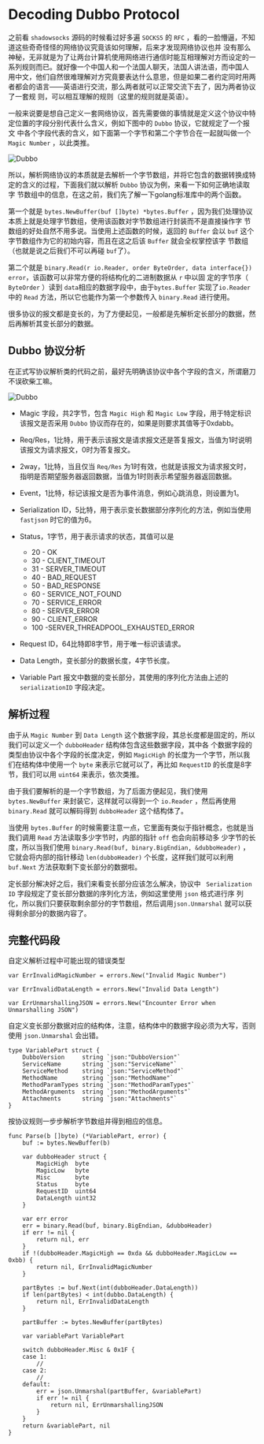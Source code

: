 # Decoding Dubbo Protocol
  
  之前看 `shadowsocks` 源码的时候看过好多遍 `SOCKS5` 的 `RFC` ，看的一脸懵逼，不知道这些奇奇怪怪的网络协议究竟该如何理解，后来才发现网络协议也并
没有那么神秘，无非就是为了让两台计算机使用网络进行通信时能互相理解对方而设定的一系列规则而已。就好像一个中国人和一个法国人聊天，法国人讲法语，而中国人
用中文，他们自然很难理解对方究竟要表达什么意思，但是如果二者约定同时用两者都会的语言——英语进行交流，那么两者就可以正常交流下去了，因为两者协议了一套规
则，可以相互理解的规则（这里的规则就是英语）。

  一般来说要是想自己定义一套网络协议，首先需要做的事情就是定义这个协议中特定位置的字段分别代表什么含义，例如下图中的 `Dubbo` 协议，它就规定了一个报文
中各个字段代表的含义，如下面第一个字节和第二个字节合在一起就叫做一个 `Magic Number` ，以此类推。

![Dubbo](https://code.aliyun.com/middlewarerace2018/docs/raw/master/assets/dubbo-protocol.png)

  所以，解析网络协议的本质就是去解析一个字节数组，并将它包含的数据转换成特定的含义的过程，下面我们就以解析 `Dubbo` 协议为例，来看一下如何正确地读取字
节数组中的信息，在这之前，我们先了解一下golang标准库中的两个函数。

  第一个就是 `bytes.NewBuffer(buf []byte) *bytes.Buffer` ，因为我们处理协议本质上就是处理字节数组，使用该函数对字节数组进行封装而不是直接操作字
节数组的好处自然不用多说。当使用上述函数的时候，返回的 `Buffer` 会以 `buf` 这个字节数组作为它的初始内容，而且在这之后该 `Buffer` 就会全权掌控该字
节数组（也就是说之后我们不可以再碰 `buf`了）。

  第二个就是 `binary.Read(r io.Reader, order ByteOrder, data interface{}) error`，该函数可以非常方便的将结构化的二进制数据从 `r` 中以固
定的字节序（ `ByteOrder` ）读到 `data`相应的数据字段中，由于`bytes.Buffer` 实现了`io.Reader` 中的 `Read` 方法，所以它也能作为第一个参数传入
`binary.Read` 进行使用。

  很多协议的报文都是变长的，为了方便起见，一般都是先解析定长部分的数据，然后再解析其变长部分的数据。

## Dubbo 协议分析

  在正式写协议解析类的代码之前，最好先明确该协议中各个字段的含义，所谓磨刀不误砍柴工嘛。
  
![Dubbo](https://code.aliyun.com/middlewarerace2018/docs/raw/master/assets/dubbo-protocol.png)

* Magic 字段，共2字节，包含 `Magic High` 和 `Magic Low` 字段，用于特定标识该报文是否采用 `Dubbo` 协议而存在的，如果是则要求其值等于0xdabb。
* Req/Res，1比特，用于表示该报文是请求报文还是答复报文，当值为1时说明该报文为请求报文，0时为答复报文。
* 2way，1比特，当且仅当 `Req/Res` 为1时有效，也就是该报文为请求报文时，指明是否期望服务器返回数据，当值为1时则表示希望服务器返回数据。
* Event，1比特，标记该报文是否为事件消息，例如心跳消息，则设置为1。
* Serialization ID，5比特，用于表示变长数据部分序列化的方法，例如当使用 `fastjson` 时它的值为6。
* Status，1字节，用于表示请求的状态，其值可以是

    * 20 - OK
    * 30 - CLIENT_TIMEOUT
    * 31 - SERVER_TIMEOUT
    * 40 - BAD_REQUEST
    * 50 - BAD_RESPONSE
    * 60 - SERVICE_NOT_FOUND
    * 70 - SERVICE_ERROR
    * 80 - SERVER_ERROR
    * 90 - CLIENT_ERROR
    * 100 -SERVER_THREADPOOL_EXHAUSTED_ERROR
      
* Request ID，64比特即8字节，用于唯一标识该请求。
* Data Length，变长部分的数据长度，4字节长度。
* Variable Part 报文中数据的变长部分，其使用的序列化方法由上述的`serializationID` 字段决定。

## 解析过程

  由于从 `Magic Number` 到 `Data Length` 这个数据字段，其总长度都是固定的，所以我们可以定义一个 `dubboHeader` 结构体包含这些数据字段，其中各
个数据字段的类型由协议中各个字段的长度决定，例如 `MagicHigh` 的长度为一个字节，所以我们在结构体中使用一个 `byte` 来表示它就可以了，再比如
`RequestID` 的长度是8字节，我们可以用 `uint64` 来表示，依次类推。

  由于我们要解析的是一个字节数组，为了后面方便起见，我们使用 `bytes.NewBuffer` 来封装它，这样就可以得到一个 `io.Reader` ，然后再使用
`binary.Read` 就可以解码得到 `dubboHeader` 这个结构体了。

  当使用 `bytes.Buffer` 的时候需要注意一点，它里面有类似于指针概念，也就是当我们调用 `Read` 方法读取多少字节时，内部的指针 `off` 也会向前移动多
少字节的长度，所以当我们使用 `binary.Read(buf, binary.BigEndian, &dubboHeader)` ，它就会将内部的指针移动 `len(dubboHeader)` 个长度，这样我们就可以利用
`buf.Next` 方法获取剩下变长部分的数据啦。

  定长部分解决好之后，我们来看变长部分应该怎么解决，协议中 ` Serialization ID` 字段规定了变长部分数据的序列化方法，例如这里使用 `json` 格式进行序
列化，所以我们只要获取剩余部分的字节数组，然后调用`json.Unmarshal` 就可以获得剩余部分的数据内容了。

## 完整代码段

  自定义解析过程中可能出现的错误类型

```golang
var ErrInvalidMagicNumber = errors.New("Invalid Magic Number")

var ErrInvalidDataLength = errors.New("Invalid Data Length")

var ErrUnmarshallingJSON = errors.New("Encounter Error when Unmarshalling JSON")
```

  自定义变长部分数据对应的结构体，注意，结构体中的数据字段必须为大写，否则使用 `json.Unmarshal` 会出错。

```golang
type VariablePart struct {
    DubboVersion     string `json:"DubboVersion"`
    ServiceName      string `json:"ServiceName"`
    ServiceMethod    string `json:"ServiceMethod"`
    MethodName       string `json:"MethodName"`
    MethodParamTypes string `json:"MethodParamTypes"`
    MethodArguments  string `json:"MethodArguments"`
    Attachments      string `json:"Attachments"`
}
```

  按协议规则一步步解析字节数组并得到相应的信息。

```golang
func Parse(b []byte) (*VariablePart, error) {
    buf := bytes.NewBuffer(b)
 
    var dubboHeader struct {
        MagicHigh  byte
        MagicLow   byte
        Misc       byte
        Status     byte
        RequestID  uint64
        DataLength uint32
    }

    var err error
    err = binary.Read(buf, binary.BigEndian, &dubboHeader)
    if err != nil {
        return nil, err
    }
    if !(dubboHeader.MagicHigh == 0xda && dubboHeader.MagicLow == 0xbb) {
        return nil, ErrInvalidMagicNumber
    }

    partBytes := buf.Next(int(dubboHeader.DataLength))
    if len(partBytes) < int(dubbo.DataLength) {
        return nil, ErrInvalidDataLength
    }
    
    partBuffer := bytes.NewBuffer(partBytes)

    var variablePart VariablePart

    switch dubboHeader.Misc & 0x1F {
    case 1:
        //
    case 2:
        //
    default:
        err = json.Unmarshal(partBuffer, &variablePart)
        if err != nil {
            return nil, ErrUnmarshallingJSON
        }
    }
    return &variablePart, nil
}
```
